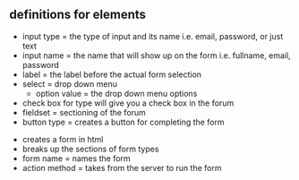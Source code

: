 ## definitions for elements

* input type = the type of input and its name i.e. email, password, or just text
* input name = the name that will show up on the form i.e. fullname, email, password
* label = the label before the actual form selection
* select = drop down menu
  * option value = the drop down menu options
* check box for type will give you a check box in the forum
* fieldset = sectioning of the forum
* button type = creates a button for completing the form
* <form></form> creates a form in html
* <div></div> breaks up the sections of form types
* form name = names the form
* action method = takes from the server to run the form